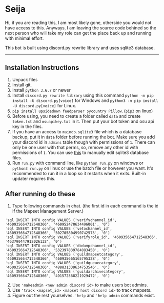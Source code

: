 # Seija
Hi, if you are reading this, I am most likely gone, otherside you would not have access to this.
Anyways, I am leaving the source code behined so the next person who will take my role can get the place back up and running with minimal effort. 

This bot is built using discord.py rewrite library and uses sqlite3 database.

---

## Installation Instructions

1. Unpack files
2. Install git.
3. Install `python 3.6.7` or newer
4. Install `discord.py rewrite library` using this command `python -m pip install -U discord.py[voice]` for Windows and `python3 -m pip install -U discord.py[voice]` for Linux.
5. `pip install upsidedown feedparser pycountry Pillow`. (`pip3` on linux)
6. Before using, you need to create a folder called `data` and create `token.txt` and `osuapikey.txt` in it. Then put your bot token and osu api key in the files. 
7. If you have an access to `maindb.sqlite3` file which is a database backup, put it in `data` folder before running the bot. Make sure you add your discord id in `admins` table though with permissions of `1`. There can only be one user with that perms, so, remove any other id with permissions of `1`. You can use [this](https://sqlitebrowser.org/) to manually edit sqlite3 database files.
8. Run `run.py` with command line, like `python run.py` on windows or `python3 run.py` on linux or use the batch file or however you want. It's recommended to run it in a loop so it restarts when it exits. Built-in updater requires this.

## After running do these

1. Type following commands in chat. (the first id in each command is the id if the Mapset Management Server.)
```
'sql INSERT INTO config VALUES ('verifychannel_id', '460935664712548366', '460952470634496001', '0')
'sql INSERT INTO config VALUES ('vetochannel_id', '460935664712548366', '502705804990742573', '0')
'sql INSERT INTO config VALUES ('verifyrole_id', '460935664712548366', '463790447912026132', '0')
'sql INSERT INTO config VALUES ('dbdumpchannel_id', '460935664712548366', '532397839784083458', '0')
'sql INSERT INTO config VALUES ('guildmapsetcategory', '460935664712548366', '460935665165795328', '0')
'sql INSERT INTO config VALUES ('guildqueuecategory', '460935664712548366', '488831339634753546', '0')
'sql INSERT INTO config VALUES ('guildarchivecategory', '460935664712548366', '491572368221929472', '0')
```
2. Use `'makeadmin <new admin discord id>` to make users bot admins.
3. Use `'track <mapset_id> <mapset host discord id>` to track mapsets.
4. Figure out the rest yourselves. `'help` and `'help admin` commands exist.
